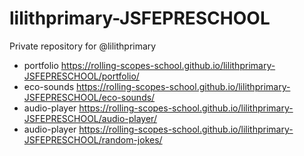 # lilithprimary-JSFEPRESCHOOL
Private repository for @lilithprimary
+ portfolio https://rolling-scopes-school.github.io/lilithprimary-JSFEPRESCHOOL/portfolio/
+ eco-sounds https://rolling-scopes-school.github.io/lilithprimary-JSFEPRESCHOOL/eco-sounds/
+ audio-player https://rolling-scopes-school.github.io/lilithprimary-JSFEPRESCHOOL/audio-player/
+ audio-player https://rolling-scopes-school.github.io/lilithprimary-JSFEPRESCHOOL/random-jokes/
